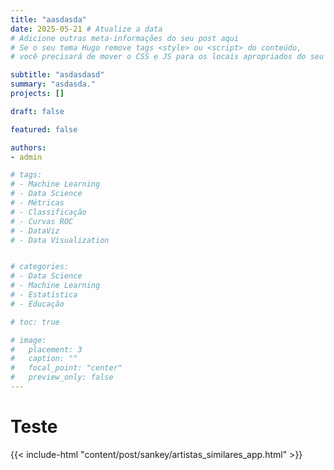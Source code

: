 ```yaml
---
title: "aasdasda"
date: 2025-05-21 # Atualize a data
# Adicione outras meta-informações do seu post aqui
# Se o seu tema Hugo remove tags <style> ou <script> do conteúdo,
# você precisará de mover o CSS e JS para os locais apropriados do seu tema.

subtitle: "asdasdasd"
summary: "asdasda."
projects: []

draft: false

featured: false

authors:
- admin

# tags:
# - Machine Learning
# - Data Science
# - Métricas
# - Classificação
# - Curvas ROC
# - DataViz
# - Data Visualization


# categories:
# - Data Science
# - Machine Learning
# - Estatística
# - Educação

# toc: true

# image:
#   placement: 3
#   caption: "" 
#   focal_point: "center"
#   preview_only: false
---
```

# Teste

{{< include-html "content/post/sankey/artistas_similares_app.html" >}}
